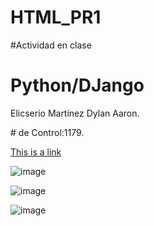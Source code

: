 # HTML_PR1
#Actividad en clase

<!DOCTYPE html>

<html>
  
<head>
  
<title>Page Title</title>

</head>

<body>

<h1>Python/DJango</h1>

<p>Elicserio Martínez Dylan Aaron.</p>

<p># de Control:1179.</p>

<a href="https://www.tiktok.com/@fuzzychunk598/video/7036605525953449221?lang=es">This is a link</a>

</body>

</html>

![image](https://github.com/user-attachments/assets/31c450f7-5f2b-40cb-b529-8e2e72de0c42)

![image](https://github.com/user-attachments/assets/19f561a5-9915-4d48-8813-7355c3fc756a)

![image](https://github.com/user-attachments/assets/ab4abb27-8cf7-4b6d-8e6f-d250586d2e58)
